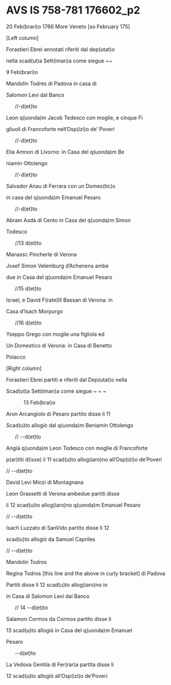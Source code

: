 # AVS IS 758-781 176602\_p2


20 Feb(brari)o 1766  More Veneto \[so February 175\]

\[Left column\]

Forastieri Ebrei annotati riferiti dal dep(utat)o

nella scad(ut)a Sett(iman)a come siegue  \~\~

9 Feb(brari)o

Mandolin Todres di Padova in casa di

Salomon Levi dal Banco

&nbsp;&nbsp;&nbsp;&nbsp;&nbsp;&nbsp;//-d(et)to

Leon q(uonda)m Jacob Tedesco con moglie, e cinque Fi

gliuoli di Francoforte nell’Osp(izi)o de’ Poveri

&nbsp;&nbsp;&nbsp;&nbsp;&nbsp;&nbsp;//-d(et)to

Elia Amnon di Livorno: in Casa del q(uonda)m Be

niamin Ottolengo

&nbsp;&nbsp;&nbsp;&nbsp;&nbsp;&nbsp;//-d(et)to

Salvador Anau di Ferrara con un Domes(tic)o

in casa del q(uonda)m Emanuel Pesaro

&nbsp;&nbsp;&nbsp;&nbsp;&nbsp;&nbsp;//-d(et)to

Abram Asdà di Cento in Casa del q(uonda)m Simon

Todesco

&nbsp;&nbsp;&nbsp;&nbsp;&nbsp;&nbsp;//13 d(et)to

Manassc Pincherle di Verona

Josef Simon Velemburg d’Achenens ambe

due in Casa del q(uonda)m Emanuel Pesaro

&nbsp;&nbsp;&nbsp;&nbsp;&nbsp;&nbsp;//15 d(et)to

Israel, e David F(rate)lli Bassan di Verona: in

Casa d’Isach Morpurgo

&nbsp;&nbsp;&nbsp;&nbsp;&nbsp;&nbsp;//16 d(et)to

Yseppo Grego con moglie una figliola ed

Un Domestico di Verona: in Casa di Benetto

Polacco

\[Right column\]

Forastieri Ebrei partiti e riferiti dal Dep(utat)o nella

Scad(ut)a Sett(iman)a come siegue \~ \~ \~

&nbsp;&nbsp;&nbsp;&nbsp;&nbsp;&nbsp;&nbsp;&nbsp;&nbsp;&nbsp;&nbsp;&nbsp;13 Feb(brai)o

Aron Arcangiolo di Pesaro partito disse li 11

Scad(u)to allogiò dal q(uonda)m Beniamin Ottolengo

&nbsp;&nbsp;&nbsp;&nbsp;&nbsp;&nbsp;// \--d(et)to

Angià q(uonda)m Leon Todesco con moglie di Francoforte 

p(ar)titi d(isse) li 11 scad(u)to allog(iaro)no all’Osp(izi)o de’Poveri 

// \--d(et)to

David Levi Minzi di Montagnana

Leon Grassetti di Verona ambedue partiti disse

li 12 scad(u)to allog(iaro)no q(uonda)m Emanuel Pesaro

// \--d(et)to

Isach Luzzato di SanVido partito disse li 12

scad(u)to allogiò da Samuel Capriles

// \--d(et)to

Mandolin Todros

Regina Todros \[this line and the above in curly bracket\] di Padova

Partiti disse li 12 scad(u)to allog(iaro)no in

in Casa di Salomon Levi dal Banco

&nbsp;&nbsp;&nbsp;&nbsp;&nbsp;&nbsp;// 14 \--d(et)to

Salamon Cormos da Cormos partito disse li

13 scad(u)to allogiò in Casa del q(uonda)m Emanuel 

Pesaro

&nbsp;&nbsp;&nbsp;&nbsp;&nbsp;&nbsp;\--d(et)to

La Vedova Gentila di Fer(rar)a partita disse li

12 scad(u)to allogiò all’Osp(izi)o de’Poveri
